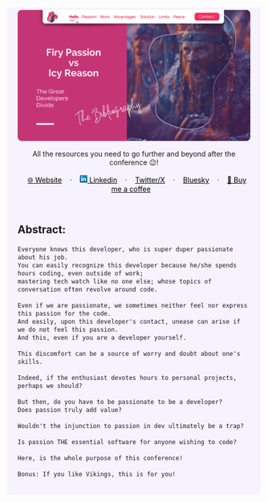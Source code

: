 <!-- RESOURCES COVER -->

<div style="background-color: #F6F3FF; padding: 20px" class="markdown-body">
<p align="center" style="margin-top: -15px">
  <a href="https://github.com/HelviraG/conferences.resources/tree/main/%5BEN%5Dfiry_and_icy">
    <img style="border-radius: 8px" src="assets/covers/firy_passion_vs_icy_reason_cover.png" alt="Firy Passion VS Icy Reason Resources Cover" />
  </a>
</p>

  <p align="center">
    All the resources you need to go further and beyond after the conference 😉!
    <br />
    <br />
    <a href="https://helvirag.github.io" style="padding: 6px 12px; color: black" onmouseover="this.style.color='purple'; this.style.fontWeight=''" onmouseleave="this.style.color='black'">🌐 Website</a>
    ·
    <a href="https://linkedin.com/helvira-dev" style="padding: 6px 12px; color: black" onmouseover="this.style.color='purple';fontSize=''" onmouseleave="this.style.color='black'; this.style.fontWeight='normal'; fontSize='12px'"><img src="assets/linkedin.png" width="15px"/> Linkedin</a>
    ·
    <a href="https://twitter.com/helvira_g" style="padding: 6px 12px; color: black" onmouseover="this.style.color='purple';" onmouseleave="this.style.color='black'">Twitter/X</a>
    ·
    <a href="https://bsky.app/profile/helvira.bsky.social" style="padding: 6px 12px; color: black" onmouseover="this.style.color='purple';" onmouseleave="this.style.color='black'">Bluesky</a>
    ·
    <a href="https://www.buymeacoffee.com/helvira" style="padding: 6px 12px; color: black" onmouseover="this.style.color='purple';" onmouseleave="this.style.color='black'">🥤 Buy me a coffee</a>
  </p>

  <br />

## Abstract:

```
Everyone knows this developer, who is super duper passionate about his job. 
You can easily recognize this developer because he/she spends hours coding, even outside of work; 
mastering tech watch like no one else; whose topics of conversation often revolve around code.

Even if we are passionate, we sometimes neither feel nor express this passion for the code. 
And easily, upon this developer's contact, unease can arise if we do not feel this passion.
And this, even if you are a developer yourself.

This discomfort can be a source of worry and doubt about one's skills.

Indeed, if the enthusiast devotes hours to personal projects, perhaps we should?

But then, do you have to be passionate to be a developer?
Does passion truly add value?

Wouldn't the injunction to passion in dev ultimately be a trap?

Is passion THE essential software for anyone wishing to code?

Here, is the whole purpose of this conference!

Bonus: If you like Vikings, this is for you!

```

</div>